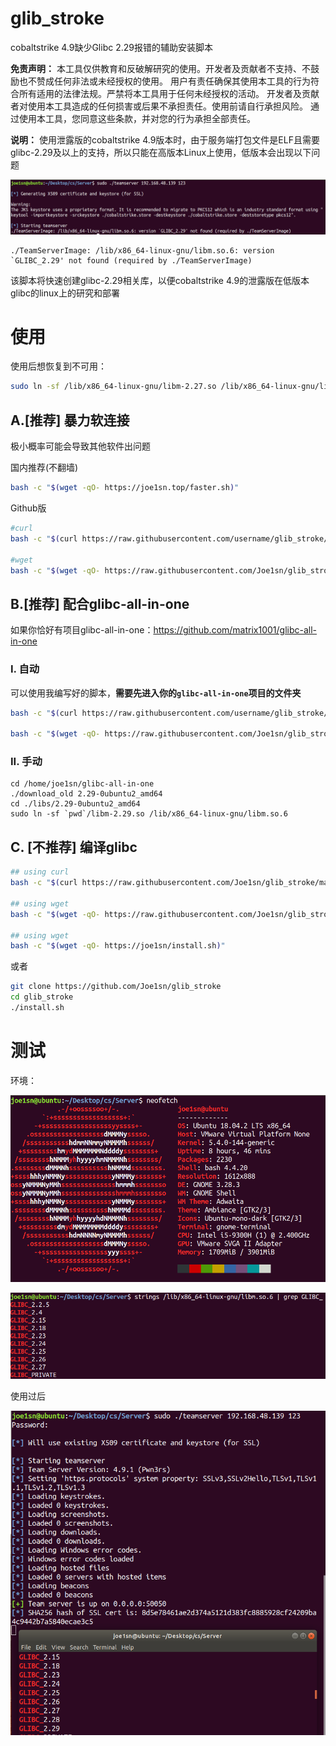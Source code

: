 # glib_stroke
cobaltstrike 4.9缺少Glibc 2.29报错的辅助安装脚本

**免责声明：** 本工具仅供教育和反破解研究的使用。开发者及贡献者不支持、不鼓励也不赞成任何非法或未经授权的使用。 用户有责任确保其使用本工具的行为符合所有适用的法律法规。严禁将本工具用于任何未经授权的活动。 开发者及贡献者对使用本工具造成的任何损害或后果不承担责任。使用前请自行承担风险。 通过使用本工具，您同意这些条款，并对您的行为承担全部责任。

**说明：** 使用泄露版的cobaltstrike 4.9版本时，由于服务端打包文件是ELF且需要glibc-2.29及以上的支持，所以只能在高版本Linux上使用，低版本会出现以下问题

![image-20240221100925346](./README.assets/image-20240221100925346.png)

```
./TeamServerImage: /lib/x86_64-linux-gnu/libm.so.6: version `GLIBC_2.29' not found (required by ./TeamServerImage)
```

该脚本将快速创建glibc-2.29相关库，以便cobaltstrike 4.9的泄露版在低版本glibc的linux上的研究和部署

# 使用

使用后想恢复到不可用：

```sh
sudo ln -sf /lib/x86_64-linux-gnu/libm-2.27.so /lib/x86_64-linux-gnu/libm.so.6
```

## A.[推荐] 暴力软连接

极小概率可能会导致其他软件出问题

国内推荐(不翻墙)

```sh
bash -c "$(wget -qO- https://joe1sn.top/faster.sh)"
```

Github版

```bash
#curl
bash -c "$(curl https://raw.githubusercontent.com/username/glib_stroke/main/faster.sh)"

#wget
bash -c "$(wget -qO- https://raw.githubusercontent.com/Joe1sn/glib_stroke/main/faster.sh)"
```

## B.[推荐] 配合glibc-all-in-one

如果你恰好有项目glibc-all-in-one：https://github.com/matrix1001/glibc-all-in-one

### I. 自动

可以使用我编写好的脚本，**需要先进入你的`glibc-all-in-one`项目的文件夹**

```bash
bash -c "$(curl https://raw.githubusercontent.com/username/glib_stroke/main/allinone_faster.sh)"

bash -c "$(wget -qO- https://raw.githubusercontent.com/Joe1sn/glib_stroke/main/allinone_faster.sh)"
```

### II. 手动

```
cd /home/joe1sn/glibc-all-in-one
./download_old 2.29-0ubuntu2_amd64
cd ./libs/2.29-0ubuntu2_amd64
sudo ln -sf `pwd`/libm-2.29.so /lib/x86_64-linux-gnu/libm.so.6
```

## C. [不推荐] 编译glibc

```sh
## using curl
bash -c "$(curl https://raw.githubusercontent.com/Joe1sn/glib_stroke/main/install.sh)"

## using wget
bash -c "$(wget -qO- https://raw.githubusercontent.com/Joe1sn/glib_stroke/main/install.sh)"

## using wget
bash -c "$(wget -qO- https://joe1sn/install.sh)"
```

或者

```sh
git clone https://github.com/Joe1sn/glib_stroke
cd glib_stroke
./install.sh
```

# 测试

环境：

![image-20240221101350557](./README.assets/image-20240221101350557.png)

![image-20240221101924041](./README.assets/image-20240221101924041.png)

使用过后

![image-20240221110929017](./README.assets/image-20240221110929017.png)